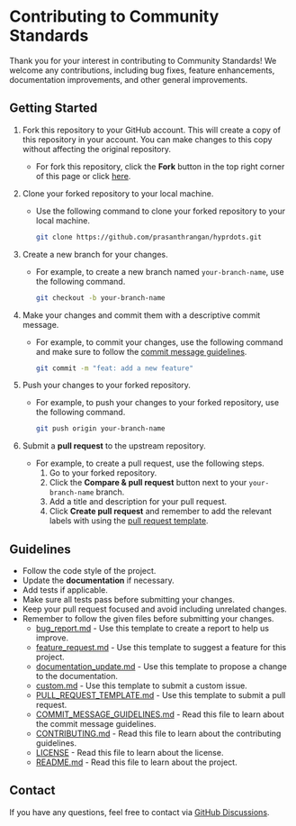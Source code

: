 # Contributing to Community Standards

Thank you for your interest in contributing to Community Standards! We welcome any contributions, including bug fixes, feature enhancements, documentation improvements, and other general improvements.

## Getting Started

1. Fork this repository to your GitHub account. This will create a copy of this repository in your account. You can make changes to this copy without affecting the original repository.
   - For fork this repository, click the **Fork** button in the top right corner of this page or click [here](https://github.com/prasanthrangan/hyprdots/fork).
2. Clone your forked repository to your local machine.

   - Use the following command to clone your forked repository to your local machine.

     ```bash
     git clone https://github.com/prasanthrangan/hyprdots.git
     ```

3. Create a new branch for your changes.

   - For example, to create a new branch named `your-branch-name`, use the following command.

     ```bash
     git checkout -b your-branch-name
     ```

4. Make your changes and commit them with a descriptive commit message.

   - For example, to commit your changes, use the following command and make sure to follow the [commit message guidelines](https://github.com/prasanthrangan/hyprdots/blob/main/COMMIT_MESSAGE_GUIDELINES.md).

     ```bash
     git commit -m "feat: add a new feature"
     ```

5. Push your changes to your forked repository.

   - For example, to push your changes to your forked repository, use the following command.

     ```bash
     git push origin your-branch-name
     ```

6. Submit a **pull request** to the upstream repository.
   - For example, to create a pull request, use the following steps.
     1. Go to your forked repository.
     2. Click the **Compare & pull request** button next to your `your-branch-name` branch.
     3. Add a title and description for your pull request.
     4. Click **Create pull request** and remember to add the relevant labels with using the [pull request template](https://github.com/prasanthrangan/hyprdots/blob/templates/.github/PULL_REQUEST_TEMPLATE.md).

## Guidelines

- Follow the code style of the project.
- Update the **documentation** if necessary.
- Add tests if applicable.
- Make sure all tests pass before submitting your changes.
- Keep your pull request focused and avoid including unrelated changes.
- Remember to follow the given files before submitting your changes.
  - [bug_report.md](https://github.com/prasanthrangan/hyprdots/blob/main/.github/ISSUE_TEMPLATE/bug_report.md) - Use this template to create a report to help us improve.
  - [feature_request.md](https://github.com/prasanthrangan/hyprdots/blob/main/.github/ISSUE_TEMPLATE/feature_request.md) - Use this template to suggest a feature for this project.
  - [documentation_update.md](https://github.com/prasanthrangan/hyprdots/blob/main/.github/ISSUE_TEMPLATE/documentation_update.md) - Use this template to propose a change to the documentation.
  - [custom.md](https://github.com/prasanthrangan/hyprdots/blob/main/.github/ISSUE_TEMPLATE/custom.md) - Use this template to submit a custom issue.
  - [PULL_REQUEST_TEMPLATE.md](https://github.com/prasanthrangan/hyprdots/blob/main/.github/PULL_REQUEST_TEMPLATE.md) - Use this template to submit a pull request.
  - [COMMIT_MESSAGE_GUIDELINES.md](https://github.com/prasanthrangan/hyprdots/blob/main/COMMIT_MESSAGE_GUIDELINES.md) - Read this file to learn about the commit message guidelines.
  - [CONTRIBUTING.md](https://github.com/prasanthrangan/hyprdots/blob/main/CONTRIBUTING.md) - Read this file to learn about the contributing guidelines.
  - [LICENSE](https://github.com/prasanthrangan/hyprdots/blob/main/LICENSE) - Read this file to learn about the license.
  - [README.md](https://github.com/prasanthrangan/hyprdots/blob/main/README.md) - Read this file to learn about the project.

## Contact

If you have any questions, feel free to contact via [GitHub Discussions](https://github.com/prasanthrangan/hyprdots/discussions).
